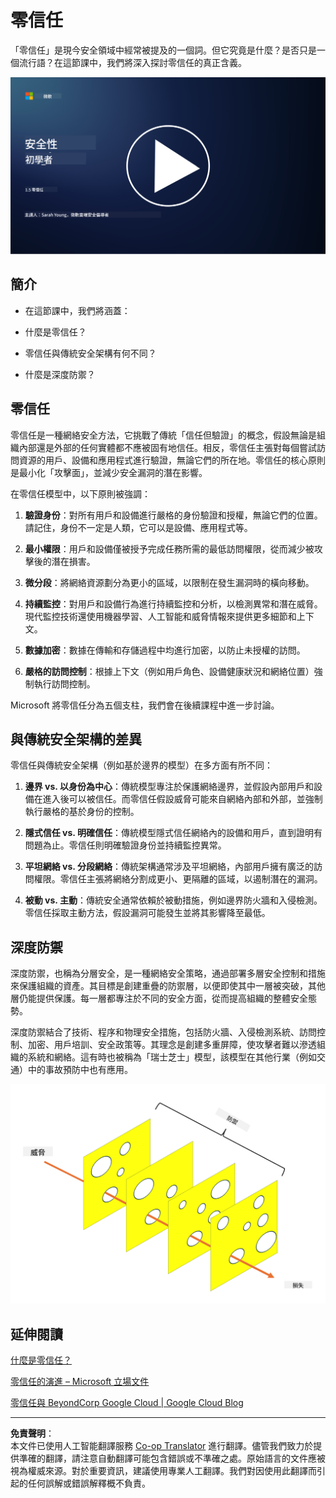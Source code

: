 <!--
CO_OP_TRANSLATOR_METADATA:
{
  "original_hash": "75f77f972d2233c584f87c1eb96c983b",
  "translation_date": "2025-09-03T17:17:42+00:00",
  "source_file": "1.5 Zero trust.md",
  "language_code": "hk"
}
-->
# 零信任

「零信任」是現今安全領域中經常被提及的一個詞。但它究竟是什麼？是否只是一個流行語？在這節課中，我們將深入探討零信任的真正含義。

[![觀看影片](../../translated_images/1-5_placeholder.36b707a8de54c96991f42d1e0a5979771993f470834d818e581c8de8c447bc5b.hk.png)](https://learn-video.azurefd.net/vod/player?id=ee1551cc-e7a5-4db6-a897-c286abe68a69)

## 簡介

- 在這節課中，我們將涵蓋：

- 什麼是零信任？

- 零信任與傳統安全架構有何不同？

- 什麼是深度防禦？

## 零信任

零信任是一種網絡安全方法，它挑戰了傳統「信任但驗證」的概念，假設無論是組織內部還是外部的任何實體都不應被固有地信任。相反，零信任主張對每個嘗試訪問資源的用戶、設備和應用程式進行驗證，無論它們的所在地。零信任的核心原則是最小化「攻擊面」，並減少安全漏洞的潛在影響。

在零信任模型中，以下原則被強調：

1. **驗證身份**：對所有用戶和設備進行嚴格的身份驗證和授權，無論它們的位置。請記住，身份不一定是人類，它可以是設備、應用程式等。

2. **最小權限**：用戶和設備僅被授予完成任務所需的最低訪問權限，從而減少被攻擊後的潛在損害。

3. **微分段**：將網絡資源劃分為更小的區域，以限制在發生漏洞時的橫向移動。

4. **持續監控**：對用戶和設備行為進行持續監控和分析，以檢測異常和潛在威脅。現代監控技術還使用機器學習、人工智能和威脅情報來提供更多細節和上下文。

5. **數據加密**：數據在傳輸和存儲過程中均進行加密，以防止未授權的訪問。

6. **嚴格的訪問控制**：根據上下文（例如用戶角色、設備健康狀況和網絡位置）強制執行訪問控制。

Microsoft 將零信任分為五個支柱，我們會在後續課程中進一步討論。

## 與傳統安全架構的差異

零信任與傳統安全架構（例如基於邊界的模型）在多方面有所不同：

1. **邊界 vs. 以身份為中心**：傳統模型專注於保護網絡邊界，並假設內部用戶和設備在進入後可以被信任。而零信任假設威脅可能來自網絡內部和外部，並強制執行嚴格的基於身份的控制。

2. **隱式信任 vs. 明確信任**：傳統模型隱式信任網絡內的設備和用戶，直到證明有問題為止。零信任則明確驗證身份並持續監控異常。

3. **平坦網絡 vs. 分段網絡**：傳統架構通常涉及平坦網絡，內部用戶擁有廣泛的訪問權限。零信任主張將網絡分割成更小、更隔離的區域，以遏制潛在的漏洞。

4. **被動 vs. 主動**：傳統安全通常依賴於被動措施，例如邊界防火牆和入侵檢測。零信任採取主動方法，假設漏洞可能發生並將其影響降至最低。

## 深度防禦

深度防禦，也稱為分層安全，是一種網絡安全策略，通過部署多層安全控制和措施來保護組織的資產。其目標是創建重疊的防禦層，以便即使其中一層被突破，其他層仍能提供保護。每一層都專注於不同的安全方面，從而提高組織的整體安全態勢。

深度防禦結合了技術、程序和物理安全措施，包括防火牆、入侵檢測系統、訪問控制、加密、用戶培訓、安全政策等。其理念是創建多重屏障，使攻擊者難以滲透組織的系統和網絡。這有時也被稱為「瑞士芝士」模型，該模型在其他行業（例如交通）中的事故預防中也有應用。

![image](../../translated_images/swisscheese.dc1f2a129515c5af146d3fe0b5e69305e16bfb7ae348d0e4d59a02ada9f5e92b.hk.png)

## 延伸閱讀

[什麼是零信任？](https://learn.microsoft.com/security/zero-trust/zero-trust-overview?WT.mc_id=academic-96948-sayoung)

[零信任的演進 – Microsoft 立場文件](https://query.prod.cms.rt.microsoft.com/cms/api/am/binary/RWJJdT?WT.mc_id=academic-96948-sayoung)

[零信任與 BeyondCorp Google Cloud | Google Cloud Blog](https://cloud.google.com/blog/topics/developers-practitioners/zero-trust-and-beyondcorp-google-cloud)

---

**免責聲明**：  
本文件已使用人工智能翻譯服務 [Co-op Translator](https://github.com/Azure/co-op-translator) 進行翻譯。儘管我們致力於提供準確的翻譯，請注意自動翻譯可能包含錯誤或不準確之處。原始語言的文件應被視為權威來源。對於重要資訊，建議使用專業人工翻譯。我們對因使用此翻譯而引起的任何誤解或錯誤解釋概不負責。